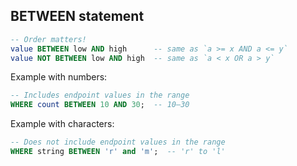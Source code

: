 ## BETWEEN statement

```sql
-- Order matters!
value BETWEEN low AND high      -- same as `a >= x AND a <= y`
value NOT BETWEEN low AND high  -- same as `a < x OR a > y`
```

Example with numbers:

```sql
-- Includes endpoint values in the range
WHERE count BETWEEN 10 AND 30;  -- 10—30
```

Example with characters:

```sql
-- Does not include endpoint values in the range
WHERE string BETWEEN 'r' and 'm';  -- 'r' to 'l'
```
